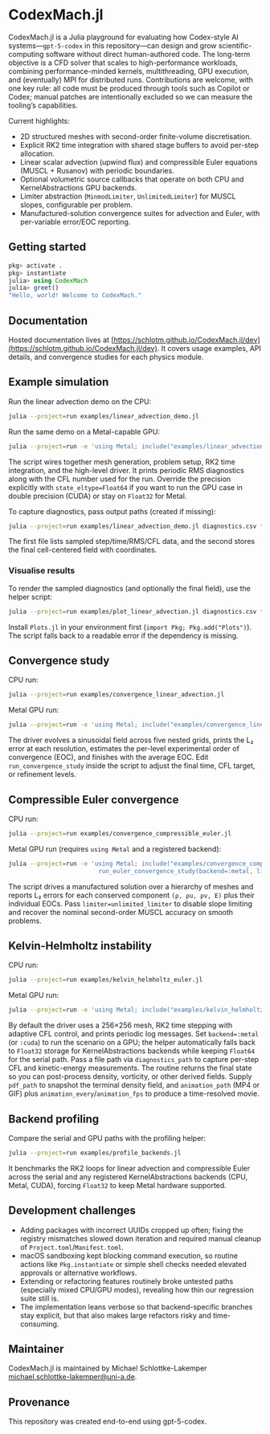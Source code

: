 # CodexMach.jl

CodexMach.jl is a Julia playground for evaluating how Codex-style AI systems—`gpt-5-codex` in this repository—can design and grow scientific-computing software without direct human-authored code. The long-term objective is a CFD solver that scales to high-performance workloads, combining performance-minded kernels, multithreading, GPU execution, and (eventually) MPI for distributed runs. Contributions are welcome, with one key rule: all code must be produced through tools such as Copilot or Codex; manual patches are intentionally excluded so we can measure the tooling’s capabilities.

Current highlights:

- 2D structured meshes with second-order finite-volume discretisation.
- Explicit RK2 time integration with shared stage buffers to avoid per-step allocation.
- Linear scalar advection (upwind flux) and compressible Euler equations (MUSCL + Rusanov) with periodic boundaries.
- Optional volumetric source callbacks that operate on both CPU and KernelAbstractions GPU backends.
- Limiter abstraction (`MinmodLimiter`, `UnlimitedLimiter`) for MUSCL slopes, configurable per problem.
- Manufactured-solution convergence suites for advection and Euler, with per-variable error/EOC reporting.

## Getting started

```julia
pkg> activate .
pkg> instantiate
julia> using CodexMach
julia> greet()
"Hello, world! Welcome to CodexMach."
```

## Documentation

Hosted documentation lives at [https://schlotm.github.io/CodexMach.jl/dev](https://schlotm.github.io/CodexMach.jl/dev). It covers usage examples, API details, and convergence studies for each physics module.

## Example simulation

Run the linear advection demo on the CPU:

```bash
julia --project=run examples/linear_advection_demo.jl
```

Run the same demo on a Metal-capable GPU:

```bash
julia --project=run -e 'using Metal; include("examples/linear_advection_demo.jl"); run_linear_advection_demo(backend=:metal)'
```

The script wires together mesh generation, problem setup, RK2 time integration,
and the high-level driver. It prints periodic RMS diagnostics along with the CFL
number used for the run. Override the precision explicitly with
`state_eltype=Float64` if you want to run the GPU case in double precision (CUDA)
or stay on `Float32` for Metal.

To capture diagnostics, pass output paths (created if missing):

```bash
julia --project=run examples/linear_advection_demo.jl diagnostics.csv final_state.csv
```

The first file lists sampled step/time/RMS/CFL data, and the second stores the
final cell-centered field with coordinates.

### Visualise results

To render the sampled diagnostics (and optionally the final field), use the
helper script:

```bash
julia --project=run examples/plot_linear_advection.jl diagnostics.csv final_state.csv plot.png
```

Install `Plots.jl` in your environment first (`import Pkg; Pkg.add("Plots")`).
The script falls back to a readable error if the dependency is missing.

## Convergence study

CPU run:

```bash
julia --project=run examples/convergence_linear_advection.jl
```

Metal GPU run:

```bash
julia --project=run -e 'using Metal; include("examples/convergence_linear_advection.jl"); run_convergence_study(backend=:metal, levels=4)'
```

The driver evolves a sinusoidal field across five nested grids, prints the L₂
error at each resolution, estimates the per-level experimental order of
convergence (EOC), and finishes with the average EOC. Edit
`run_convergence_study` inside the script to adjust the final time, CFL target,
or refinement levels.

## Compressible Euler convergence

CPU run:

```bash
julia --project=run examples/convergence_compressible_euler.jl
```

Metal GPU run (requires `using Metal` and a registered backend):

```bash
julia --project=run -e 'using Metal; include("examples/convergence_compressible_euler.jl");
                         run_euler_convergence_study(backend=:metal, limiter=unlimited_limiter)'
```

The script drives a manufactured solution over a hierarchy of meshes and
reports L₂ errors for each conserved component `(ρ, ρu, ρv, E)` plus their
individual EOCs. Pass `limiter=unlimited_limiter` to disable slope limiting and
recover the nominal second-order MUSCL accuracy on smooth problems.

## Kelvin-Helmholtz instability

CPU run:

```bash
julia --project=run examples/kelvin_helmholtz_euler.jl
```

Metal GPU run:

```bash
julia --project=run -e 'using Metal; include("examples/kelvin_helmholtz_euler.jl"); run_kelvin_helmholtz(backend=:metal, final_time=1.0)'
```

By default the driver uses a 256×256 mesh, RK2 time stepping with adaptive CFL
control, and prints periodic log messages. Set `backend=:metal` (or `:cuda`)
to run the scenario on a GPU; the helper automatically falls back to `Float32`
storage for KernelAbstractions backends while keeping `Float64` for the serial
path. Pass a file path via `diagnostics_path` to capture per-step CFL and
kinetic-energy measurements. The routine returns the final state so you can
post-process density, vorticity, or other derived fields. Supply `pdf_path` to
snapshot the terminal density field, and `animation_path` (MP4 or GIF) plus
`animation_every`/`animation_fps` to produce a time-resolved movie.

## Backend profiling

Compare the serial and GPU paths with the profiling helper:

```bash
julia --project=run examples/profile_backends.jl
```

It benchmarks the RK2 loops for linear advection and compressible Euler across
the serial and any registered KernelAbstractions backends (CPU, Metal, CUDA),
forcing `Float32` to keep Metal hardware supported.

## Development challenges

- Adding packages with incorrect UUIDs cropped up often; fixing the registry mismatches slowed down iteration and required manual cleanup of `Project.toml`/`Manifest.toml`.
- macOS sandboxing kept blocking command execution, so routine actions like `Pkg.instantiate` or simple shell checks needed elevated approvals or alternative workflows.
- Extending or refactoring features routinely broke untested paths (especially mixed CPU/GPU modes), revealing how thin our regression suite still is.
- The implementation leans verbose so that backend-specific branches stay explicit, but that also makes large refactors risky and time-consuming.

## Maintainer

CodexMach.jl is maintained by Michael Schlottke-Lakemper
<michael.schlottke-lakemper@uni-a.de>.

## Provenance

This repository was created end-to-end using gpt-5-codex.
